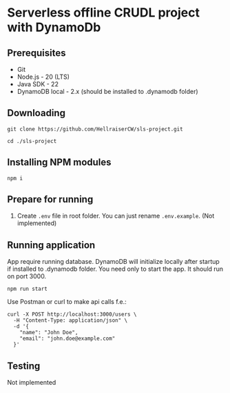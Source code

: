 # Serverless offline CRUDL project with DynamoDb

## Prerequisites

- Git
- Node.js - 20 (LTS)
- Java SDK - 22
- DynamoDB local - 2.x (should be installed to .dynamodb folder)

## Downloading

```
git clone https://github.com/HellraiserCW/sls-project.git
```

```
cd ./sls-project
```

## Installing NPM modules

```
npm i
```

## Prepare for running

1. Create `.env` file in root folder. You can just rename `.env.example`. (Not implemented)

## Running application

App require running database. DynamoDB will initialize locally after startup if installed to .dynamodb folder. You need only to start the app. It should run on port 3000.

```
npm run start
```

Use Postman or curl to make api calls f.e.:

```
curl -X POST http://localhost:3000/users \
  -H "Content-Type: application/json" \
  -d '{
    "name": "John Doe",
    "email": "john.doe@example.com"
  }'
```

## Testing

Not implemented
